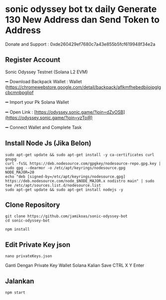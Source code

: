 # sonic odyssey bot tx daily Generate 130 New Address dan Send Token to Address

Donate and Support : 0xde260429ef7680c7a43e855b5fcf619948f34e2a

## Register Account

Sonic Odyssey Testnet (Solana L2 EVM)

➖ Download Backpack Wallet : Wallet (https://chromewebstore.google.com/detail/backpack/aflkmfhebedbjioipglgcbcmnbpgliof

➖ Import your Pk Solana Wallet

➖ Open Link :  [https://odyssey.sonic.game/?join=dZyOSB](https://odyssey.sonic.game/?join=yzToiR)

➖ Connect Wallet and Complete Task

## Install Node Js (Jika Belon)

```
sudo apt-get update && sudo apt-get install -y ca-certificates curl gnupg
curl -fsSL https://deb.nodesource.com/gpgkey/nodesource-repo.gpg.key | sudo gpg --dearmor -o /etc/apt/keyrings/nodesource.gpg
NODE_MAJOR=20
echo "deb [signed-by=/etc/apt/keyrings/nodesource.gpg] https://deb.nodesource.com/node_$NODE_MAJOR.x nodistro main" | sudo tee /etc/apt/sources.list.d/nodesource.list
sudo apt-get update && sudo apt-get install nodejs -y
```

## Clone Repository
```
git clone https://github.com/jamikoas/sonic-odyssey-bot
cd sonic-odyssey-bot
```
```
npm install
```

## Edit Private Key json
```
nano privateKeys.json
```

Ganti Dengan Private Key Wallet Solana Kalian Save CTRL X Y Enter

## Jalankan
```
npm start
```

